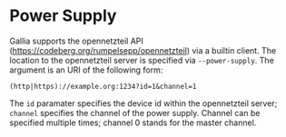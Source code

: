 # Power Supply

Gallia supports the opennetzteil API (https://codeberg.org/rumpelsepp/opennetzteil) via a builtin client.
The location to the opennetzteil server is specified via `--power-supply`.
The argument is an URI of the following form:

``` text
(http|https)://example.org:1234?id=1&channel=1
```

The `id` paramater specifies the device id within the opennetzteil server; `channel` specifies the channel of the power supply.
Channel can be specified multiple times; channel 0 stands for the master channel.

